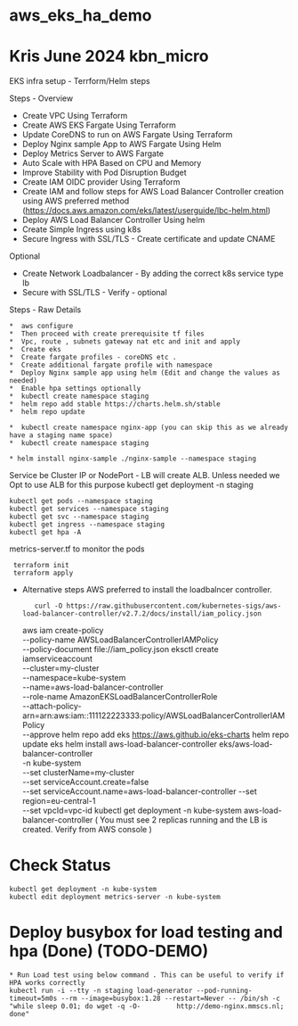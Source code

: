 # aws_eks_ha_demo 
# Kris June 2024 kbn_micro

EKS infra setup - Terrform/Helm steps

Steps - Overview

* Create VPC Using Terraform
* Create AWS EKS Fargate Using Terraform
* Update CoreDNS to run on AWS Fargate Using Terraform
* Deploy Nginx sample App to AWS Fargate Using Helm
* Deploy Metrics Server to AWS Fargate
* Auto Scale with HPA Based on CPU and Memory
* Improve Stability with Pod Disruption Budget
* Create IAM OIDC provider Using Terraform
* Create IAM and follow steps for AWS Load Balancer Controller creation using AWS preferred method (https://docs.aws.amazon.com/eks/latest/userguide/lbc-helm.html)
* Deploy AWS Load Balancer Controller Using helm
* Create Simple Ingress using k8s
* Secure Ingress with SSL/TLS - Create certificate and update CNAME

Optional 
* Create Network Loadbalancer - By adding the correct k8s service type lb 
* Secure with SSL/TLS - Verify - optional

Steps - Raw Details

	*  aws configure 
	*  Then proceed with create prerequisite tf files
	*  Vpc, route , subnets gateway nat etc and init and apply
	*  Create eks
	*  Create fargate profiles - coreDNS etc . 
	*  Create additional fargate profile with namespace
	*  Deploy Nginx sample app using helm (Edit and change the values as needed)
	*  Enable hpa settings optionally
	*  kubectl create namespace staging
	*  helm repo add stable https://charts.helm.sh/stable
	*  helm repo update
	
	*  kubectl create namespace nginx-app (you can skip this as we already have a staging name space)
	*  kubectl create namespace staging
	
	* helm install nginx-sample ./nginx-sample --namespace staging

 Service be Cluster IP or NodePort - LB will create ALB. Unless needed we Opt to use ALB for this purpose
 kubectl get deployment -n staging

  	kubectl get pods --namespace staging
 	kubectl get services --namespace staging
 	kubectl get svc --namespace staging
	kubectl get ingress --namespace staging
	kubectl get hpa -A


 metrics-server.tf to monitor the pods

	 terraform init
	 terraform apply

* Alternative steps AWS preferred to install the loadbalncer controller.
 
         curl -O https://raw.githubusercontent.com/kubernetes-sigs/aws-load-balancer-controller/v2.7.2/docs/install/iam_policy.json
	 aws iam create-policy \
	    --policy-name AWSLoadBalancerControllerIAMPolicy \
	    --policy-document file://iam_policy.json
	 eksctl create iamserviceaccount \
	  --cluster=my-cluster \
	  --namespace=kube-system \
	  --name=aws-load-balancer-controller \
	  --role-name AmazonEKSLoadBalancerControllerRole \
	  --attach-policy-arn=arn:aws:iam::111122223333:policy/AWSLoadBalancerControllerIAMPolicy \
	  --approve
	 helm repo add eks https://aws.github.io/eks-charts
	 helm repo update eks
	 helm install aws-load-balancer-controller eks/aws-load-balancer-controller \
	  -n kube-system \
	  --set clusterName=my-cluster \
	  --set serviceAccount.create=false \
	  --set serviceAccount.name=aws-load-balancer-controller
	  --set region=eu-central-1 \
	  --set vpcId=vpc-id
	 kubectl get deployment -n kube-system aws-load-balancer-controller ( You must see 2 replicas running and the LB is created. Verify from AWS console )

# Check Status
	kubectl get deployment -n kube-system
	kubectl edit deployment metrics-server -n kube-system

# Deploy busybox for load testing and hpa (Done) (TODO-DEMO)

	* Run Load test using below command . This can be useful to verify if HPA works correctly
	kubectl run -i --tty -n staging load-generator --pod-running-timeout=5m0s --rm --image=busybox:1.28 --restart=Never -- /bin/sh -c "while sleep 0.01; do wget -q -O- 		http://demo-nginx.mmscs.nl; done"

